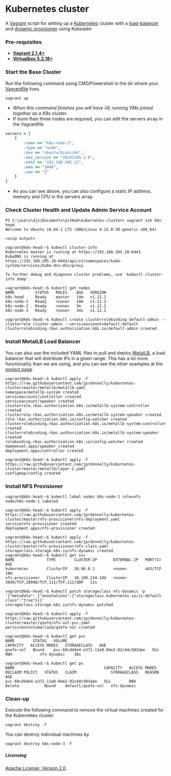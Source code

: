 # Kubernetes cluster
A [Vagrant](https://www.vagrantup.com/) script for setting up a [Kubernetes](https://kubernetes.io/) cluster with a [load-balancer](https://metallb.universe.tf) and [dynamic provisioner](https://github.com/kubernetes-incubator/external-storage/tree/master/nfs) using Kubeadm

### Pre-requisites

 * **[Vagrant 2.1.4+](https://www.vagrantup.com)**
 * **[Virtualbox 5.2.18+](https://www.virtualbox.org)**

### Start the Base Cluster

Run the following command using CMD/Powershell in the dir where your [Vagrantfile](https://github.com/jprdonnelly/kubernetes-cluster/blob/master/Vagrantfile "Vagrantfile") lives.

```
vagrant up
```

* *When this command finishes you will have (4) running VMs joined together as a K8s cluster.*
* If more than three nodes are required, you can edit the servers array in the Vagrantfile

```ruby
servers = [
    {
        :name => "k8s-node-3",
        :type => "node",
        :box => "ubuntu/bionic64",
        :box_version => "20181105.1.0",
        :eth1 => "192.168.205.13",
        :mem => "2048",
        :cpu => "2"
    }
]
 ```
 
* As you can see above, you can also configure a static IP address, memory and CPU in the servers array. 

### Check Cluster Health and Update Admin Service Account

```
PS C:\users\djx\Documents\GitHub\kubernetes-cluster> vagrant ssh k8s-head
Welcome to Ubuntu 18.04.1 LTS (GNU/Linux 4.15.0-38-generic x86_64)
 
<snip output>
 
vagrant@k8s-head:~$ kubectl cluster-info
Kubernetes master is running at https://192.168.205.10:6443
KubeDNS is running at https://192.168.205.10:6443/api/v1/namespaces/kube-system/services/kube-dns:dns/proxy
 
To further debug and diagnose cluster problems, use 'kubectl cluster-info dump'.
 
vagrant@k8s-head:~$ kubectl get nodes
NAME         STATUS   ROLES    AGE   VERSION
k8s-head     Ready    master   14m   v1.12.2
k8s-node-1   Ready    <none>   10m   v1.12.2
k8s-node-2   Ready    <none>   5m    v1.12.2
k8s-node-3   Ready    <none>   34s   v1.12.2
 
vagrant@k8s-head:~$ kubectl create clusterrolebinding default-admin --clusterrole cluster-admin --serviceaccount=default:default
clusterrolebinding.rbac.authorization.k8s.io/default-admin created
```

### Install MetalLB Load Balancer
You can also use the included YAML files to pull and deploy [MetalLB](https://metallb.universe.tf "MetalLB"), a load balancer that will distribute IPs in a given range.  This has a lot more functionality than we are using, and you can see the other examples at the [project page](https://metallb.universe.tf).

```
vagrant@k8s-head:~$ kubectl apply -f https://raw.githubusercontent.com/jprdonnelly/kubernetes-cluster/master/metallb/metallb.yaml
namespace/metallb-system created
serviceaccount/controller created
serviceaccount/speaker created
clusterrole.rbac.authorization.k8s.io/metallb-system:controller created
clusterrole.rbac.authorization.k8s.io/metallb-system:speaker created
role.rbac.authorization.k8s.io/config-watcher created
clusterrolebinding.rbac.authorization.k8s.io/metallb-system:controller created
clusterrolebinding.rbac.authorization.k8s.io/metallb-system:speaker created
rolebinding.rbac.authorization.k8s.io/config-watcher created
daemonset.apps/speaker created
deployment.apps/controller created
 
vagrant@k8s-head:~$ kubectl apply -f https://raw.githubusercontent.com/jprdonnelly/kubernetes-cluster/master/metallb/layer-2.yaml
configmap/config created
```

### Install NFS Provisioner

```
vagrant@k8s-head:~$ kubectl label nodes k8s-node-1 role=nfs
node/k8s-node-1 labeled
 
vagrant@k8s-head:~$ kubectl apply -f https://raw.githubusercontent.com/jprdonnelly/kubernetes-cluster/master/nfs-provisioner/nfs-deployment.yaml
service/nfs-provisioner created
deployment.apps/nfs-provisioner created
 
vagrant@k8s-head:~$ kubectl apply -f https://raw.githubusercontent.com/jprdonnelly/kubernetes-cluster/master/nfs-provisioner/nfs-class.yaml
storageclass.storage.k8s.io/nfs-dynamic created
vagrant@k8s-head:~$ kubectl get svc
NAME              TYPE        CLUSTER-IP       EXTERNAL-IP   PORT(S)                              AGE
kubernetes        ClusterIP   10.96.0.1        <none>        443/TCP                              18m
nfs-provisioner   ClusterIP   10.109.234.184   <none>        2049/TCP,20048/TCP,111/TCP,111/UDP   11s
 
vagrant@k8s-head:~$ kubectl patch storageclass nfs-dynamic -p '{"metadata": {"annotations":{"storageclass.kubernetes.io/is-default-class":"true"}}}'
storageclass.storage.k8s.io/nfs-dynamic patched
 
vagrant@k8s-head:~$ kubectl apply -f https://raw.githubusercontent.com/jprdonnelly/kubernetes-cluster/master/qsefe/nfs-vol-pvc.yaml
persistentvolumeclaim/qsefe-vol created
 
vagrant@k8s-head:~$ kubectl get pvc
NAME        STATUS   VOLUME                                     CAPACITY   ACCESS MODES   STORAGECLASS   AGE
qsefe-vol   Bound    pvc-60cd4de4-e372-11e8-84e2-02c44c503abe   5Gi        RWX            nfs-dynamic    38s
 
vagrant@k8s-head:~$ kubectl get pv
NAME                                       CAPACITY   ACCESS MODES   RECLAIM POLICY   STATUS   CLAIM               STORAGECLASS   REASON   AGE
pvc-60cd4de4-e372-11e8-84e2-02c44c503abe   5Gi        RWX            Delete           Bound    default/qsefe-vol   nfs-dynamic
```

### Clean-up

Execute the following command to remove the virtual machines created for the Kubernetes cluster.

```
vagrant destroy -f
```

You can destroy individual machines by 

```
vagrant destroy k8s-node-3 -f
```

##### Licensing

[Apache License, Version 2.0](http://opensource.org/licenses/Apache-2.0).
